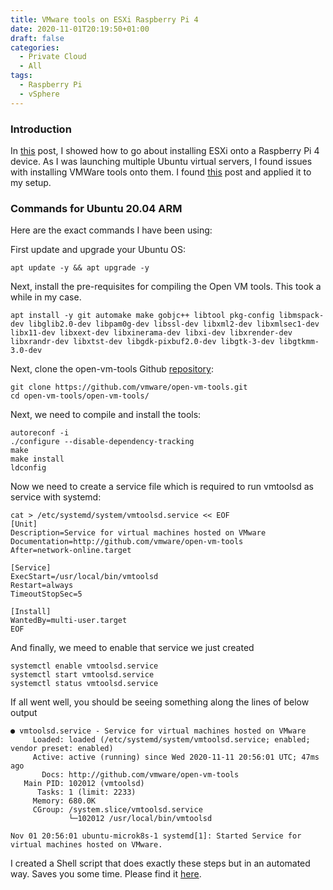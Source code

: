 ```yaml
---
title: VMware tools on ESXi Raspberry Pi 4
date: 2020-11-01T20:19:50+01:00
draft: false
categories:
  - Private Cloud
  - All
tags:
  - Raspberry Pi
  - vSphere
---
```


### Introduction

In [this](https://blog.wimwauters.com/devops/2020-10-20_esxi_raspberry/) post, I showed how to go about installing ESXi onto a Raspberry Pi 4 device. As I was launching multiple Ubuntu virtual servers, I found issues with installing VMWare tools onto them. I found [this](https://www.virten.net/2020/10/vmware-tools-for-ubuntu-20-04-lts-arm64-on-esxi-arm/) post and applied it to my setup. 

### Commands for Ubuntu 20.04 ARM

Here are the exact commands I have been using:

First update and upgrade your Ubuntu OS:
```
apt update -y && apt upgrade -y
```
Next, install the pre-requisites for compiling the Open VM tools. This took a while in my case.
```
apt install -y git automake make gobjc++ libtool pkg-config libmspack-dev libglib2.0-dev libpam0g-dev libssl-dev libxml2-dev libxmlsec1-dev libx11-dev libxext-dev libxinerama-dev libxi-dev libxrender-dev libxrandr-dev libxtst-dev libgdk-pixbuf2.0-dev libgtk-3-dev libgtkmm-3.0-dev
```
Next, clone the open-vm-tools Github [repository](https://github.com/vmware/open-vm-tools):

```
git clone https://github.com/vmware/open-vm-tools.git
cd open-vm-tools/open-vm-tools/
```
Next, we need to compile and install the tools:
```
autoreconf -i
./configure --disable-dependency-tracking
make
make install
ldconfig
```
Now we need to create a service file which is required to run vmtoolsd as service with systemd:
```
cat > /etc/systemd/system/vmtoolsd.service << EOF
[Unit]
Description=Service for virtual machines hosted on VMware
Documentation=http://github.com/vmware/open-vm-tools
After=network-online.target

[Service]
ExecStart=/usr/local/bin/vmtoolsd
Restart=always
TimeoutStopSec=5

[Install]
WantedBy=multi-user.target
EOF
```
And finally, we meed to enable that service we just created
```
systemctl enable vmtoolsd.service
systemctl start vmtoolsd.service
systemctl status vmtoolsd.service
```
If all went well, you should be seeing something along the lines of below output
```
● vmtoolsd.service - Service for virtual machines hosted on VMware
     Loaded: loaded (/etc/systemd/system/vmtoolsd.service; enabled; vendor preset: enabled)
     Active: active (running) since Wed 2020-11-11 20:56:01 UTC; 47ms ago
       Docs: http://github.com/vmware/open-vm-tools
   Main PID: 102012 (vmtoolsd)
      Tasks: 1 (limit: 2233)
     Memory: 680.0K
     CGroup: /system.slice/vmtoolsd.service
             └─102012 /usr/local/bin/vmtoolsd

Nov 01 20:56:01 ubuntu-microk8s-1 systemd[1]: Started Service for virtual machines hosted on VMware.
```
I created a Shell script that does exactly these steps but in an automated way. Saves you some time. Please find it [here](https://github.com/wiwa1978/blog-hugo-netlify-code/blob/master/ESXi_ARM_VMTools/install_openvm_tools.sh).